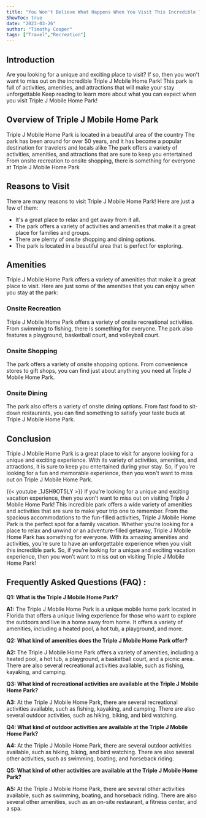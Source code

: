 ```yaml
---
title: "You Won't Believe What Happens When You Visit This Incredible Triple J Mobile Home Park!"
ShowToc: true 
date: "2023-03-26"
author: "Timothy Cooper" 
tags: ["Travel","Recreation"]
---
```

## Introduction
Are you looking for a unique and exciting place to visit? If so, then you won't want to miss out on the incredible Triple J Mobile Home Park! This park is full of activities, amenities, and attractions that will make your stay unforgettable Keep reading to learn more about what you can expect when you visit Triple J Mobile Home Park!

## Overview of Triple J Mobile Home Park
Triple J Mobile Home Park is located in a beautiful area of the country The park has been around for over 50 years, and it has become a popular destination for travelers and locals alike The park offers a variety of activities, amenities, and attractions that are sure to keep you entertained From onsite recreation to onsite shopping, there is something for everyone at Triple J Mobile Home Park

## Reasons to Visit
There are many reasons to visit Triple J Mobile Home Park! Here are just a few of them:

- It's a great place to relax and get away from it all.
- The park offers a variety of activities and amenities that make it a great place for families and groups.
- There are plenty of onsite shopping and dining options.
- The park is located in a beautiful area that is perfect for exploring.

## Amenities
Triple J Mobile Home Park offers a variety of amenities that make it a great place to visit. Here are just some of the amenities that you can enjoy when you stay at the park:

### Onsite Recreation
Triple J Mobile Home Park offers a variety of onsite recreational activities. From swimming to fishing, there is something for everyone. The park also features a playground, basketball court, and volleyball court.

### Onsite Shopping
The park offers a variety of onsite shopping options. From convenience stores to gift shops, you can find just about anything you need at Triple J Mobile Home Park.

### Onsite Dining
The park also offers a variety of onsite dining options. From fast food to sit-down restaurants, you can find something to satisfy your taste buds at Triple J Mobile Home Park.

## Conclusion
Triple J Mobile Home Park is a great place to visit for anyone looking for a unique and exciting experience. With its variety of activities, amenities, and attractions, it is sure to keep you entertained during your stay. So, if you're looking for a fun and memorable experience, then you won't want to miss out on Triple J Mobile Home Park.

{{< youtube _1JSH9OT5LY >}} 
If you’re looking for a unique and exciting vacation experience, then you won’t want to miss out on visiting Triple J Mobile Home Park! This incredible park offers a wide variety of amenities and activities that are sure to make your trip one to remember. From the spacious accommodations to the fun-filled activities, Triple J Mobile Home Park is the perfect spot for a family vacation. Whether you’re looking for a place to relax and unwind or an adventure-filled getaway, Triple J Mobile Home Park has something for everyone. With its amazing amenities and activities, you’re sure to have an unforgettable experience when you visit this incredible park. So, if you’re looking for a unique and exciting vacation experience, then you won’t want to miss out on visiting Triple J Mobile Home Park!

## Frequently Asked Questions (FAQ) :
**Q1: What is the Triple J Mobile Home Park?**

**A1:** The Triple J Mobile Home Park is a unique mobile home park located in Florida that offers a unique living experience for those who want to explore the outdoors and live in a home away from home. It offers a variety of amenities, including a heated pool, a hot tub, a playground, and more.

**Q2: What kind of amenities does the Triple J Mobile Home Park offer?**

**A2:** The Triple J Mobile Home Park offers a variety of amenities, including a heated pool, a hot tub, a playground, a basketball court, and a picnic area. There are also several recreational activities available, such as fishing, kayaking, and camping.

**Q3: What kind of recreational activities are available at the Triple J Mobile Home Park?**

**A3:** At the Triple J Mobile Home Park, there are several recreational activities available, such as fishing, kayaking, and camping. There are also several outdoor activities, such as hiking, biking, and bird watching.

**Q4: What kind of outdoor activities are available at the Triple J Mobile Home Park?**

**A4:** At the Triple J Mobile Home Park, there are several outdoor activities available, such as hiking, biking, and bird watching. There are also several other activities, such as swimming, boating, and horseback riding.

**Q5: What kind of other activities are available at the Triple J Mobile Home Park?**

**A5:** At the Triple J Mobile Home Park, there are several other activities available, such as swimming, boating, and horseback riding. There are also several other amenities, such as an on-site restaurant, a fitness center, and a spa.



